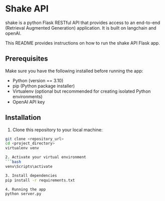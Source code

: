 # Shake API
shake is a python Flask RESTful API that provides access to an end-to-end (Retrieval Augmented Generation) application. It is built on langchain and openAI.

This README provides instructions on how to run the shake API Flask app.

## Prerequisites

Make sure you have the following installed before running the app:

- Python (version == 3.10)
- pip (Python package installer)
- Virtualenv (optional but recommended for creating isolated Python environments)
- OpenAI API key

## Installation

1. Clone this repository to your local machine:

```bash
git clone <repository_url>
cd <project_directory>
virtualenv venv

2. Activate your virtual environment
```bash
venv\Scripts\activate

3. Install dependencies
pip install -r requirements.txt

4. Running the app
python server.py